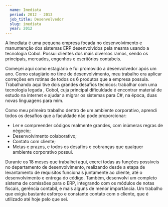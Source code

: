 ```yaml
---
  name: Imediata
  period: 2012 - 2013
  job_title: Desenvolvedor
  slug: imediata
  year: 2012
---
```


<p>
  A Imediata é uma pequena empresa focada no desenvolvimento e manuntenção dos sistemas ERP desenvolvidos pela mesma usando a  tecnologia Cobol. Possui clientes dos mais diversos ramos, sendo os principais, mercados, engenhos e escritórios contabeis.
</p>

<p>Começei aqui como estagiário e fui promovido a desenvolvedor após um ano. Como estagiário no time de desenvolvimento, meu trabalho  era  aplicar correções em rotinas de todos os 6 produtos que a empresa possuia. Trabalhando aqui tive dois grandes desafios técnicos: trabalhar com uma tecnologia legada , Cobol, cuja principal dificuldade é encontrar material de estudo na internet e ajudar a migrar os sistemas para C#, na época, duas novas linguagens para mim.
</p>

<p>Como meu primeiro trabalho dentro de um ambiente corporativo, aprendi todos os desafios que a faculdade não pode proporcionar:</p>
<ul>
  <li>Ler e compreender códigos realmente grandes, com inúmeras regras de négocio;</li>
  <li>Desenvolvimento colaborativo;</li>
  <li>Contato com cliente;</li>
  <li>Metas e prazos, e todos os desafios e cobranças que qualquer ambiente corporativo possui.</li>
</ul>

<p>
  Durante os 18 meses que trabalhei aqui, exerci todas as funções possíveis no departamento de desenvolvimento, realizando desde a etapa de levantamento de requisitos funcionais juntamente ao cliente, até o desenvolvimento e entrega do código. Também,  desenvolvi um completo sistema de comissões para o ERP, integrando com os módulos de notas fiscais, gerência contabil, e mais alguns de menor importância. Um trabalho que exigiu bastante esforço e constante contato com o cliente, que é utilizado até hoje pelo que sei.
</p>